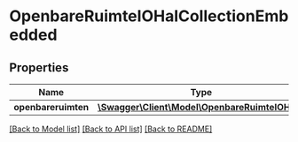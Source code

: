 # OpenbareRuimteIOHalCollectionEmbedded

## Properties
Name | Type | Description | Notes
------------ | ------------- | ------------- | -------------
**openbareruimten** | [**\Swagger\Client\Model\OpenbareRuimteIOHal[]**](OpenbareRuimteIOHal.md) |  | [optional] 

[[Back to Model list]](../../README.md#documentation-for-models) [[Back to API list]](../../README.md#documentation-for-api-endpoints) [[Back to README]](../../README.md)

